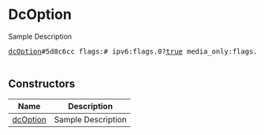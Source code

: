 # DcOption

Sample Description

<pre>
<a href="../constructor/dcOption.md">dcOption</a>#5d8c6cc flags:# ipv6:flags.0?<a href="../type/true.md">true</a> media_only:flags.1?<a href="../type/true.md">true</a> tcpo_only:flags.2?<a href="../type/true.md">true</a> cdn:flags.3?<a href="../type/true.md">true</a> static:flags.4?<a href="../type/true.md">true</a> id:<a href="../type/int.md">int</a> ip_address:<a href="../type/string.md">string</a> port:<a href="../type/int.md">int</a> = <a href="../type/DcOption.md">DcOption</a>;

</pre>

## Constructors

| Name | Description |
|------|-------------|
| [dcOption](../constructor/dcOption.md) | Sample Description |

